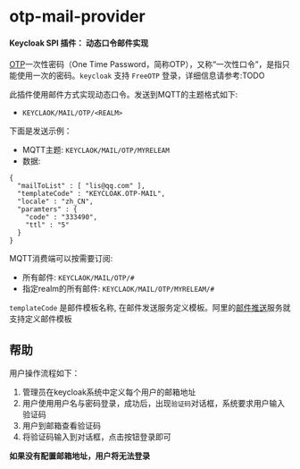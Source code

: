 # otp-mail-provider

#### Keycloak SPI 插件： 动态口令邮件实现

[OTP](https://baike.baidu.com/item/%E4%B8%80%E6%AC%A1%E6%80%A7%E5%AF%86%E7%A0%81/10650649?fromtitle=OTP&fromid=1406545&fr=aladdin)一次性密码（One Time Password，简称OTP），又称“一次性口令”，是指只能使用一次的密码。`keycloak` 支持 `FreeOTP` 登录，详细信息请参考:TODO

此插件使用邮件方式实现动态口令。发送到MQTT的主题格式如下:
* `KEYCLAOK/MAIL/OTP/<REALM>`

下面是发送示例：

* MQTT主题: `KEYCLAOK/MAIL/OTP/MYRELEAM`  
* 数据: 


```
{
  "mailToList" : [ "lis@qq.com" ],
  "templateCode" : "KEYCLOAK.OTP-MAIL",
  "locale" : "zh_CN",
  "paramters" : {
    "code" : "333490",
    "ttl" : "5"
  }
}
```

MQTT消费端可以按需要订阅:
* 所有邮件: `KEYCLAOK/MAIL/OTP/#`
* 指定realm的所有邮件: `KEYCLAOK/MAIL/OTP/MYRELEAM/#`

`templateCode` 是邮件模板名称, 在邮件发送服务定义模板。阿里的[邮件推送](https://help.aliyun.com/document_detail/29416.html)服务就支持定义邮件模板

## 帮助
用户操作流程如下：
1. 管理员在keycloak系统中定义每个用户的邮箱地址
2. 用户使用用户名与密码登录，成功后，出现`验证码`对话框，系统要求用户输入验证码
3. 用户到邮箱查看验证码
4. 将验证码输入到对话框，点击按钮登录即可

**如果没有配置邮箱地址，用户将无法登录**

